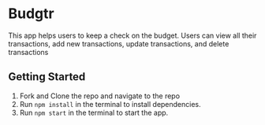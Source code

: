 # Budgtr
This app helps users to keep a check on the budget. Users can view all their transactions, add new transactions, update transactions, and delete transactions



## Getting Started 
1. Fork and Clone the repo and navigate to the repo
2. Run `npm install` in the terminal to install dependencies.
3. Run `npm start` in the terminal to start the app.